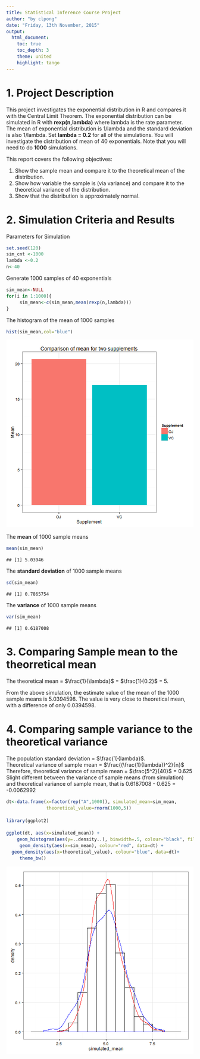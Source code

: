 ```yaml
---
title: Statistical Inference Course Project
author: "by clpong"
date: "Friday, 13th November, 2015"
output: 
  html_document:
    toc: true
    toc_depth: 3
    theme: united
    highlight: tango
---
```


# 1. Project Description 
This project investigates the exponential distribution in R and compares it with the Central Limit Theorem. The exponential distribution can be simulated in R with **rexp(n,lambda)** where lambda is the rate parameter. The mean of exponential distribution is 1/lambda and the standard deviation is also 1/lambda. Set **lambda = 0.2** for all of the simulations. You will investigate the distribution of mean of 40 exponentials. Note that you will need to do **1000** simulations. 

This report covers the following objectives:

1. Show the sample mean and compare it to the theoretical mean of the distribution.  
2. Show how variable the sample is (via variance) and compare it to the theoretical variance of the distribution.  
3. Show that the distribution is approximately normal.  

# 2. Simulation Criteria and Results

Parameters for Simulation

```r
set.seed(120)
sim_cnt <-1000
lambda <-0.2
n<-40
```

Generate 1000 samples of 40 exponentials

```r
sim_mean<-NULL
for(i in 1:1000){
     sim_mean<-c(sim_mean,mean(rexp(n,lambda)))
}
```

The histogram of the mean of 1000 samples

```r
hist(sim_mean,col="blue")
```

![plot of chunk unnamed-chunk-3](figure/unnamed-chunk-3-1.png) 

The **mean** of 1000 sample means

```r
mean(sim_mean)
```

```
## [1] 5.03946
```
The **standard deviation** of 1000 sample means

```r
sd(sim_mean)
```

```
## [1] 0.7865754
```
The **variance** of 1000 sample means

```r
var(sim_mean)
```

```
## [1] 0.6187008
```

# 3. Comparing Sample mean to the theorretical mean 

The theoretical mean = $\frac{1}{\lambda}$ = $\frac{1}{0.2}$ = 5.  

From the above simulation, the estimate value of the mean of the 1000 sample means is 5.0394598. The value is very close to theoretical mean, with a difference of only 0.0394598. 

# 4. Comparing sample variance to the theoretical variance

The population standard deviation = $\frac{1}{lambda}$.    
Theoretical variance of sample mean = $\frac{(\frac{1}{lambda})^2}{n}$   
Therefore, theoretical variance of sample mean = $\frac{5^2}{40}$ = 0.625    
Slight different between the variance of sample means (from simulation) and theoretical variance of sample mean, that is 0.6187008 - 0.625 = -0.0062992


```r
dt<-data.frame(x=factor(rep("A",1000)), simulated_mean=sim_mean, 
               theoretical_value=rnorm(1000,5))

library(ggplot2)

ggplot(dt, aes(x=simulated_mean)) +
    geom_histogram(aes(y=..density..), binwidth=.5, colour="black", fill="white")+
     geom_density(aes(x=sim_mean), colour="red", data=dt) + 
  geom_density(aes(x=theoretical_value), colour="blue", data=dt)+
     theme_bw() 
```

![plot of chunk unnamed-chunk-7](figure/unnamed-chunk-7-1.png) 
